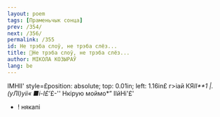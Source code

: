 ```yaml
---
layout: poem
tags: [Праменьчык сонца]
prev: /354/
next: /356/
permalink: /355
id: Не трэба слоў, не трэба слёз...
title: 🚧Не трэба слоў, не трэба слёз...
author: МІКОЛА КОЗЫРАЎ
lang: be
---
```



ІМНІІ'
style=£position: absolute; top: 0.01in; left: 1.16in£
г>іай КЯ*ІІ**1 |.(уЛІ)уіі« ■і-І£’*£-''
Нкірую моймо*”
ІІйНі'£'
* ! някапі
